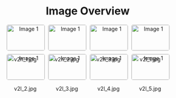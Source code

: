 <h1 style ="text-align: center;"> Image Overview </h1>
<div style="display: flex; flex-wrap: wrap; gap: 10px; justify-content: center;">
<div style="flex: 1 1 calc(33.333% - 20px); max-width: 100px; text-align: center;">
<img src="https://media.evkx.net/multimedia/technology/charging/bidirectional/v2h_1_xst.jpg" alt="Image 1" style="width: 100%; border: 1px solid #ddd; border-radius: 5px;">
<p>v2h_1.jpg</p>
</div>
<div style="flex: 1 1 calc(33.333% - 20px); max-width: 100px; text-align: center;">
<img src="https://media.evkx.net/multimedia/technology/charging/bidirectional/v2h_2_xst.jpg" alt="Image 1" style="width: 100%; border: 1px solid #ddd; border-radius: 5px;">
<p>v2h_2.jpg</p>
</div>
<div style="flex: 1 1 calc(33.333% - 20px); max-width: 100px; text-align: center;">
<img src="https://media.evkx.net/multimedia/technology/charging/bidirectional/v2h_3_xst.jpg" alt="Image 1" style="width: 100%; border: 1px solid #ddd; border-radius: 5px;">
<p>v2h_3.jpg</p>
</div>
<div style="flex: 1 1 calc(33.333% - 20px); max-width: 100px; text-align: center;">
<img src="https://media.evkx.net/multimedia/technology/charging/bidirectional/v2l_1_xst.jpg" alt="Image 1" style="width: 100%; border: 1px solid #ddd; border-radius: 5px;">
<p>v2l_1.jpg</p>
</div>
<div style="flex: 1 1 calc(33.333% - 20px); max-width: 100px; text-align: center;">
<img src="https://media.evkx.net/multimedia/technology/charging/bidirectional/v2l_2_xst.jpg" alt="Image 1" style="width: 100%; border: 1px solid #ddd; border-radius: 5px;">
<p>v2l_2.jpg</p>
</div>
<div style="flex: 1 1 calc(33.333% - 20px); max-width: 100px; text-align: center;">
<img src="https://media.evkx.net/multimedia/technology/charging/bidirectional/v2l_3_xst.jpg" alt="Image 1" style="width: 100%; border: 1px solid #ddd; border-radius: 5px;">
<p>v2l_3.jpg</p>
</div>
<div style="flex: 1 1 calc(33.333% - 20px); max-width: 100px; text-align: center;">
<img src="https://media.evkx.net/multimedia/technology/charging/bidirectional/v2l_4_xst.jpg" alt="Image 1" style="width: 100%; border: 1px solid #ddd; border-radius: 5px;">
<p>v2l_4.jpg</p>
</div>
<div style="flex: 1 1 calc(33.333% - 20px); max-width: 100px; text-align: center;">
<img src="https://media.evkx.net/multimedia/technology/charging/bidirectional/v2l_5_xst.jpg" alt="Image 1" style="width: 100%; border: 1px solid #ddd; border-radius: 5px;">
<p>v2l_5.jpg</p>
</div>
</div>
